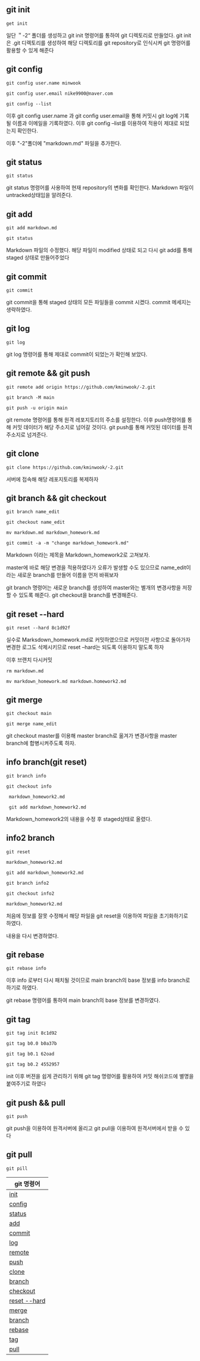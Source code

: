 ## git init 
```
get init
```
일단 ＂-2“  폴더를 생성하고 git init 명령어를 통하여 git
디렉토리로 만들었다.
git init은 .git 디렉토리를 생성하여 해당 디렉토리를 git  repository로 인식시켜 git 명령어를 활용할 수 있게 해준다

## git config
```
git config user.name minwook

git config user.email nike9900@naver.com

git config --list
```
이후 git config user.name 과 git config user.email을 통해 커밋시 git  log에 기록될 이름과 이메일을 기록하였다. 이후 git config –list를  이용하여 적용이 제대로 되었는지 확인한다.

이후 "-2"폴더에 "markdown.md" 파일을 추가한다.

## git status
```
git status
```
git status 명령어를 사용하여 현재 repository의 변화를 확인한다.
Markdown 파일이 untracked상태임을 알려준다.

## git add
```
git add markdown.md

git status
```
Markdown 파일의 수정했다.
해당 파일이 modified 상태로 되고 다시 git add를 통해 staged 상태로 만들어주었다


## git commit
```
git commit
```
git commit을 통해 staged 상태의 모든 파일들을 commit 시켰다.
commit 메세지는 생략하였다.

## git log
```
git log
```
git log 명령어를 통해 제대로 commit이 되었는가 확인해 보았다.

## git remote && git push
```
git remote add origin https://github.com/kminwook/-2.git

git branch -M main

git push -u origin main
```
git remote 명령어를 통해 원격 레포지토리의 주소를 설정한다.  이후 push명령어를 통해 커밋 데이터가 해당 주소지로 넘어갈  것이다.
git push를 통해 커밋된 데이터를 원격 주소지로 넘겨준다.

## git clone
```
git clone https://github.com/kminwook/-2.git
```
서버에 접속해 해당 레포지토리를 복제하자

## git branch && git checkout
```
git branch name_edit

git checkout name_edit

mv markdown.md markdown_homework.md

git commit -a -m "change markdown_homework.md"
```
Markdown 이라는 제목을
Markdown_homework2로 고쳐보자.

master에 바로 해당 변경을 적용하였다가 오류가 발생할 수도  있으므로 name_edit이라는 새로운 branch를 만들어 이름을 먼저  바꿔보자

git branch 명령어는 새로운 branch를 생성하여 master와는 별개의  변경사항을 저장할 수 있도록 해준다.
git checkout을 branch를 변경해준다.

## git reset --hard
```
git reset --hard 8c1d92f
```
실수로 Marksdown_homework.md로 커밋하였으므로 커밋이전 사항으로  돌아가자
변경한 로그도 삭제시키므로 reset –hard는 되도록 이용하지  말도록 하자

이후 브랜치 다시커밋
```
rm markdown.md

mv markdown_homework.md markdown.homework2.md
```
## git merge
```
git checkout main

git merge name_edit
```
git checkout master를 이용해 master branch로 옮겨가 변경사항을
master branch에 합병시켜주도록 하자.

## info branch(git reset) 
``` 
git branch info

git checkout info

 markdown_homework2.md

 git add markdown_homework2.md
```
Markdown_homework2의 내용을 수정 후 staged상태로 올렸다.

## info2 branch
```
git reset

markdown_homework2.md

git add markdown_homework2.md

git branch info2

git checkout info2

markdown_homework2.md
```
처음에 정보를 잘못 수정해서 해당 파일을 git reset을  이용하여 파일을 초기화하기로 하였다.

내용을 다시 변경하였다.

## git rebase
```
git rebase info
```

이후 info 로부터 다시 패치될 것이므로 main branch의 base
정보를 info branch로 하기로 하였다.

git rebase 명령어를 통하여 main branch의 base 정보를  변경하였다.

## git tag
```
git tag init 8c1d92

git tag b0.0 b0a37b

git tag b0.1 62oad

git tag b0.2 4552957
```
init 이후 버젼을 쉽게 관리하기 위해 git tag 명령어를 활용하여 커밋 해쉬코드에 별명을 붙여주기로 하였다

## git push && pull
```
git push
```
git push을 이용하여 원격서버에 올리고 git pull을 이용하여  원격서버에서 받을 수 있다

## git pull
``` 
git pill
```

|git 명령어|
|------|
|[init](#git-init)
|[config](#git-config)
|[status](#git-status)
|[add](#git-add)
|[commit](#git-commit)
|[log](#git-log)
|[remote](#git-remote--git-push)
|[push](#git-remote--git-push)
|[clone](#git-clone)
|[branch](#git-branch--git-checkout)
|[checkout](#git-branch--git-checkout)|
|[reset --hard](#git-reset---hard)
|[merge](#git-merge)
|[branch](#info-branchgit-reset)
|[rebase](#git-rebase)
|[tag](#git-tag)
|[pull](#git-pull)